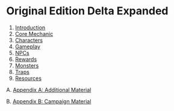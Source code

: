# Original Edition Delta Expanded

1. [Introduction](introduction.md)
2. [Core Mechanic](core-mechanic.md)
3. [Characters](characters.md)
4. [Gameplay](gameplay.md)
5. [NPCs](npcs.md)
6. [Rewards](rewards.md)
7. [Monsters](monsters.md)
8. [Traps](traps.md)
9. [Resources](resources.md)

A. [Appendix A: Additional Material](x-additional-material.md)

B. [Appendix B: Campaign Material](x-campaign-material.md)
